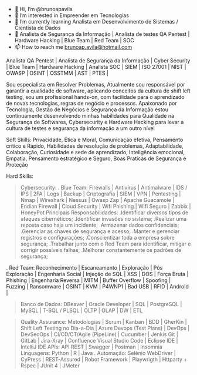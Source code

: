 - 👋 Hi, I’m @brunoapavila
- 👀 I’m interested in Empreender em Tecnologias
- 🌱 I’m currently learning  Analista em Desenvolvimento de Sistemas / Cientista de Dados 
- 💞️ Analista de Segurança da Informação | Analista de testes QA Pentest | Hardware Hacking | Blue Team | Red Team | SOC
- 📫 How to reach me brunoap.avila@hotmail.com                  

<!---
brunoapavila/brunoapavila is a ✨ special ✨ repository because its `README.md` (this file) appears on your GitHub profile.
You can click the Preview link to take a look at your changes.
--->
Analista QA Pentest | Analista de Segurança da Informação | Cyber Security | Blue Team | Hardware Hacking | Analista SOC | SIEM | ISO 27001 | NIST | OWASP | OSINT | OSSTMM | AST | PTES |

Sou especialista em Resolver Problemas, Atualmente sou responsável por garantir a qualidade de software, aplicando conceitos da cultura de shift left testing, sou um profissional hands-on, com facilidade para o aprendizado de novas tecnologias, regras de negócio e processos. Apaixonado por Tecnologia, Gestão de Negócios e Segurança da Informação estou continuamente desenvolvendo minhas habilidades para Qualidade na Segurança de Softwares, Cybersecurity e Hardware Hacking para levar a cultura de testes e segurança da informação a um outro nível

Soft Skills:
Privacidade, Ética e Moral, Comunicação efetiva, Pensamento crítico e Rápido, Habilidades de resolução de problemas, Adaptabilidade, Colaboração, Curiosidade e sede de aprendizado, Inteligência emocional, Empatia, Pensamento estratégico e Seguro, Boas Praticas de Segurança e Proteção

Hard Skills:
> Cybersecurity:
. Blue Team: Firewalls | Antivírus | Antimalware | IDS / IPS | 2FA | Logs | Backup | Criptografia | SIEM | VPN | Pentesting | Nmap | Wireshark | Nessus | Owasp Zap | Apache Guacamole | Endian Firewall | Cloud Security | Wifi Phishing | Wifi Seguro | Zabbix | HoneyPot
Principais Responsabilidades:
.Identificar diversos tipos de ataques cibernéticos;
.Identificar invasões no sistema;
.Realizar uma reposta caso haja um incidente;
.Armazenar dados confidenciais;
.Gerenciar as chaves de segurança e acesso;
.Manter e gerenciar registros e configurações;
.Conscientizar toda a empresa sobre segurança;
.Trabalhar junto com o Red Team para identificar, mitigar e corrigir possíveis falhas;
.Melhorar constantemente os padrões de segurança;

. Red Team: Reconhecimento | Escaneamento | Exploração | Pós Exploração | Engenharia Social | Injeção de SQL | XSS | DOS | Força Bruta | Phishing | Engenharia Reversa | MITM | Buffer Overflow | Spoofing | Fuzzing | Ransomware | OSINT | KVM | P4WNP1 | Bad USB | RFID | Android | 

> Banco de Dados:
DBeaver | Oracle Developer | SQL | PostgreSQL | MySQL | T-SQL / PLSQL | OLTP | OLAP | DW | ETL

> Quality Assurance:
Metodologias | Scrum | Kanban | BDD | GherKin | Shift Left Testing no Dia-a-Dia |
Azure Devops (Test Plans) | DevOps | DevSecOps | CI/CD/CT/Agile (PipeLine) | Cucumber | Jenkis
Git | GitLab | Jira-Xray | Confluence
Visual Studio Code | Eclipse IDE | IntelliJ IDE
APIs: API REST | Swagger | Postman | Insomnia
Linguagens: Python | R | Java
. Automação: Selênio WebDriver | CyPress | REST-Assured | Robot Framework | Playwrigth | Httparty + Rspec | JUnit 4 | JMeter
